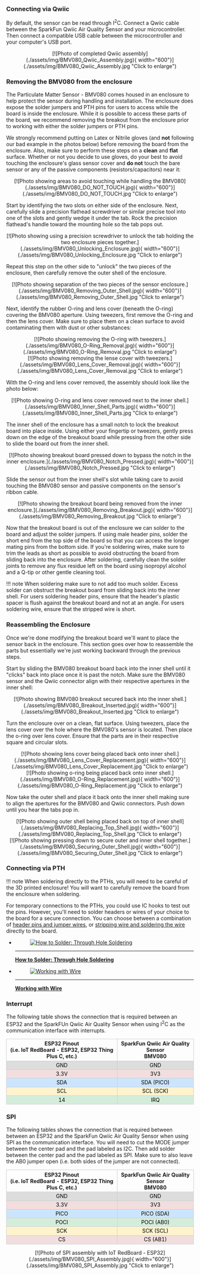 ### Connecting via Qwiic

By default, the sensor can be read through I<sup>2</sup>C. Connect a Qwiic cable between the SparkFun Qwiic Air Quality Sensor and your microcontroller. Then connect a compatible USB cable between the microcontroller and your computer's USB port.

<center>
[![Photo of completed Qwiic assembly](./assets/img/BMV080_Qwiic_Assembly.jpg){ width="600"}](./assets/img/BMV080_Qwiic_Assembly.jpg "Click to enlarge")
</center>

### Removing the BMV080 from the enclosure

The Particulate Matter Sensor - BMV080 comes housed in an enclosure to help protect the sensor during handling and installation. The enclosure does expose the solder jumpers and PTH pins for users to access while the board is inside the enclosure. While it is possible to access these parts of the board, we recommend removing the breakout from the enclosure prior to working with either the solder jumpers or PTH pins. 

We strongly recommend putting on Latex or Nitrile gloves (and **not** following our bad example in the photos below) before removing the board from the enclosure. Also, make sure to perform these steps on a **clean** and **flat** surface. Whether or not you decide to use gloves, do your best to avoid touching the enclosure's glass sensor cover and **do not** touch the bare sensor or any of the passive components (resistors/capacitors) near it:

<center>
[![Photo showing areas to avoid touching while handling the BMV080](./assets/img/BMV080_DO_NOT_TOUCH.jpg){ width="600"}](./assets/img/BMV080_DO_NOT_TOUCH.jpg "Click to enlarge")
</center>

Start by identifying the two slots on either side of the enclosure. Next, carefully slide a precision flathead screwdriver or similar precise tool into one of the slots and gently wedge it under the tab. Rock the precision flathead's handle toward the mounting hole so the tab pops out.

<center>
[![Photo showing using a precision screwdriver to unlock the tab holding the two enclosure pieces together.](./assets/img/BMV080_Unlocking_Enclosure.jpg){ width="600"}](./assets/img/BMV080_Unlocking_Enclosure.jpg "Click to enlarge")
</center>

Repeat this step on the other side to "unlock" the two pieces of the enclosure, then carefully remove the outer shell of the enclosure.

<center>
[![Photo showing separation of the two pieces of the sensor enclosure.](./assets/img/BMV080_Removing_Outer_Shell.jpg){ width="600"}](./assets/img/BMV080_Removing_Outer_Shell.jpg "Click to enlarge")
</center>


Next, identify the rubber O-ring and lens cover (beneath the O-ring) covering the BMV080 aperture. Using tweezers, first remove the O-ring and then the lens cover. Make sure to place them on a clean surface to avoid contaminating them with dust or other substances:

<center>
[![Photo showing removing the O-ring with tweezers.](./assets/img/BMV080_O-Ring_Removal.jpg){ width="600"}](./assets/img/BMV080_O-Ring_Removal.jpg "Click to enlarge")
</center>

<center>
[![Photo showing removing the lense cover with tweezers.](./assets/img/BMV080_Lens_Cover_Removal.jpg){ width="600"}](./assets/img/BMV080_Lens_Cover_Removal.jpg "Click to enlarge")
</center>

With the O-ring and lens cover removed, the assembly should look like the photo below:

<center>
[![Photo showing O-ring and lens cover removed next to the inner shell.](./assets/img/BMV080_Inner_Shell_Parts.jpg){ width="600"}](./assets/img/BMV080_Inner_Shell_Parts.jpg "Click to enlarge")
</center>

The inner shell of the enclosure has a small notch to lock the breakout board into place inside. Using either your fingertip or tweezers, gently press down on the edge of the breakout board while pressing from the other side to slide the board out from the inner shell.

<center>
[![Photo showing breakout board pressed down to bypass the notch in the inner enclosure.](./assets/img/BMV080_Notch_Pressed.jpg){ width="600"}](./assets/img/BMV080_Notch_Pressed.jpg "Click to enlarge")
</center>

Slide the sensor out from the inner shell's slot while taking care to avoid touching the BMV080 sensor and passive components on the sensor's ribbon cable. 

<center>
[![Photo showing the breakout board being removed from the inner enclosure.](./assets/img/BMV080_Removing_Breakout.jpg){ width="600"}](./assets/img/BMV080_Removing_Breakout.jpg "Click to enlarge")
</center>

Now that the breakout board is out of the enclosure we can solder to the board and adjust the solder jumpers. If using male header pins, solder the short end from the top side of the board so that you can access the longer mating pins from the bottom side. If you're soldering wires, make sure to trim the leads as short as possible to avoid obstructing the board from sliding back into the enclosure. After soldering, carefully clean the solder joints to remove any flux residue left on the board using isopropyl alcohol and a Q-tip or other gentle cleaning tool.

!!! note
    When soldering make sure to not add too much solder. Excess solder can obstruct the breakout board from sliding back into the inner shell. For users soldering header pins, ensure that the header's plastic spacer is flush against the breakout board and not at an angle. For users soldering wire, ensure that the stripped wire is short.

### Reassembling the Enclosure

Once we're done modifying the breakout board we'll want to place the sensor back in the enclosure. This section goes over how to reassemble the parts but essentially we're just working backward through the previous steps.

Start by sliding the BMV080 breakout board back into the inner shell until it "clicks" back into place once it is past the notch. Make sure the BMV080 sensor and the Qwiic connector align with their respective apertures in the inner shell:

<center>
[![Photo showing BMV080 breakout secured back into the inner shell.](./assets/img/BMV080_Breakout_Inserted.jpg){ width="600"}](./assets/img/BMV080_Breakout_Inserted.jpg "Click to enlarge")
</center>

Turn the enclosure over on a clean, flat surface. Using tweezers, place the lens cover over the hole where the BMV080's sensor is located. Then place the o-ring over lens cover. Ensure that the parts are in their respective square and circular slots.

<center>
[![Photo showing lens cover being placed back onto inner shell.](./assets/img/BMV080_Lens_Cover_Replacement.jpg){ width="600"}](./assets/img/BMV080_Lens_Cover_Replacement.jpg "Click to enlarge")
</center>

<center>
[![Photo showing o-ring being placed back onto inner shell.](./assets/img/BMV080_O-Ring_Replacement.jpg){ width="600"}](./assets/img/BMV080_O-Ring_Replacement.jpg "Click to enlarge")
</center>

Now take the outer shell and place it back onto the inner shell making sure to align the apertures for the BMV080 and Qwiic connectors. Push down until you hear the tabs pop in.

<center>
[![Photo showing outer shell being placed back on top of inner shell](./assets/img/BMV080_Replacing_Top_Shell.jpg){ width="600"}](./assets/img/BMV080_Replacing_Top_Shell.jpg "Click to enlarge")
</center>

<center>
[![Photo showing pressing down to secure outer and inner shell together.](./assets/img/BMV080_Securing_Outer_Shell.jpg){ width="600"}](./assets/img/BMV080_Securing_Outer_Shell.jpg "Click to enlarge")
</center>



### Connecting via PTH

!!! note
    When soldering directly to the PTHs, you will need to be careful of the 3D printed enclosure! You will want to carefully remove the board from the enclosure when soldering.

For temporary connections to the PTHs, you could use IC hooks to test out the pins. However, you'll need to solder headers or wires of your choice to the board for a secure connection. You can choose between a combination of [header pins and jumper wires](https://learn.sparkfun.com/tutorials/how-to-solder-through-hole-soldering/all), or [stripping wire and soldering the wire](https://learn.sparkfun.com/tutorials/working-with-wire/all) directly to the board.

<div class="grid cards col-2" markdown>

-   <a href="https://learn.sparkfun.com/tutorials/how-to-solder-through-hole-soldering/all">
      <figure markdown>
        <img src="https://cdn.sparkfun.com/assets/learn_tutorials/5/Soldering_Action-01.jpg"style="width:264px; height:148px; object-fit:contain;" alt="How to Solder: Through Hole Soldering">
      </figure>
    </a>

    ---

    <a href="https://learn.sparkfun.com/tutorials/how-to-solder-through-hole-soldering/all">
      <b>How to Solder: Through Hole Soldering</b>
    </a>
<!-- ----------WHITE SPACE BETWEEN GRID CARDS---------- -->

-   <a href="https://learn.sparkfun.com/tutorials/working-with-wire/all">
      <figure markdown>
        <img src="https://cdn.sparkfun.com/assets/0/5/0/0/f/5138de3cce395fbb1b000002.JPG" style="width:264px; height:148px; object-fit:contain;" alt="Working with Wire">
      </figure>
    </a>

    ---

    <a href="https://learn.sparkfun.com/tutorials/working-with-wire/all">
      <b>Working with Wire</b>
    </a>
<!-- ----------WHITE SPACE BETWEEN GRID CARDS---------- -->
</div>



### Interrupt

The following table shows the connection that is required between an ESP32 and the SparkFUn Qwiic Air Quality Sensor when using I<sup>2</sup>C as the communication interface with interrupts.

<div style="text-align: center;">
    <table>
        <tr>
            <th style="text-align: center; border: solid 1px #cccccc;">ESP32 Pinout<br />(i.e. IoT RedBoard - ESP32, ESP32 Thing Plus C, etc.)
            </th>
            <th style="text-align: center; border: solid 1px #cccccc;">SparkFun Qwiic Air Quality Sensor<br />BMV080
            </th>
        </tr>
        <tr>
            <td style="text-align: center; border: solid 1px #cccccc;" bgcolor="#DDDDDD"><font color="#000000">GND</font>
            </td>
            <td style="text-align: center; border: solid 1px #cccccc;" bgcolor="#DDDDDD"><font color="#000000">GND</font>
            </td>
        </tr>
        <tr>
            <td style="text-align: center; border: solid 1px #cccccc;" bgcolor="#f2dede"><font color="#000000">3.3V</font>
            </td>
            <td style="text-align: center; border: solid 1px #cccccc;" bgcolor="#f2dede"><font color="#000000">3V3</font>
            </td>
        </tr>
        <tr>        
            <td style="text-align: center; border: solid 1px #cccccc;" bgcolor="#cce5ff"><font color="#000000">SDA</font>
            </td>
            <td style="text-align: center; border: solid 1px #cccccc;" bgcolor="#cce5ff"><font color="#000000">SDA (PICO)</font>
            </td>
        </tr>
        <tr>
            <td style="text-align: center; border: solid 1px #cccccc;" bgcolor="#fff3cd"><font color="#000000">SCL</font>
            <td style="text-align: center; border: solid 1px #cccccc;" bgcolor="#fff3cd"><font color="#000000">SCL (SCK)</font>
            </td>
        </tr>
        <tr>
            <td style="text-align: center; border: solid 1px #cccccc;" bgcolor="#d4edda"><font color="#000000">14</font>
            </td>
            <td style="text-align: center; border: solid 1px #cccccc;" bgcolor="#d4edda"><font color="#000000">IRQ</font>
            </td>
        </tr>
    </table>
</div>



### SPI

The following tables shows the connection that is required between between an ESP32 and the SparkFun Qwiic Air Quality Sensor when using SPI as the communication interface. You will need to cut the MODE jumper between the center pad and the pad labeled as I2C. Then add solder between the center pad and the pad labeled as SPI. Make sure to also leave the AB0 jumper open (i.e. both sides of the jumper are not connected).

<div style="text-align: center;">
    <table>
        <tr>
            <th style="text-align: center; border: solid 1px #cccccc;">ESP32 Pinout<br />(i.e. IoT RedBoard - ESP32, ESP32 Thing Plus C, etc.)
            </th>
            <th style="text-align: center; border: solid 1px #cccccc;">SparkFun Qwiic Air Quality Sensor<br />BMV080
            </th>
        </tr>
        <tr>
            <td style="text-align: center; border: solid 1px #cccccc;" bgcolor="#DDDDDD"><font color="#000000">GND</font>
            </td>
            <td style="text-align: center; border: solid 1px #cccccc;" bgcolor="#DDDDDD"><font color="#000000">GND</font>
            </td>
        </tr>
        <tr>
            <td style="text-align: center; border: solid 1px #cccccc;" bgcolor="#f2dede"><font color="#000000">3.3V</font>
            </td>
            <td style="text-align: center; border: solid 1px #cccccc;" bgcolor="#f2dede"><font color="#000000">3V3</font>
            </td>
        </tr>
        <tr>        
            <td style="text-align: center; border: solid 1px #cccccc;" bgcolor="#cce5ff"><font color="#000000">PICO</font>
            </td>
            <td style="text-align: center; border: solid 1px #cccccc;" bgcolor="#cce5ff"><font color="#000000">PICO (SDA)</font>
            </td>
        </tr>
        <tr>
            <td style="text-align: center; border: solid 1px #cccccc;" bgcolor="#d4edda"><font color="#000000">POCI</font>
            </td>
            <td style="text-align: center; border: solid 1px #cccccc;" bgcolor="#d4edda"><font color="#000000">POCI (AB0)</font>
            </td>
        </tr>
        <tr>
            <td style="text-align: center; border: solid 1px #cccccc;" bgcolor="#fff3cd"><font color="#000000">SCK</font>
            <td style="text-align: center; border: solid 1px #cccccc;" bgcolor="#fff3cd"><font color="#000000">SCK (SCL)</font>
            </td>
        </tr>
        <tr>
            <td style="text-align: center; border: solid 1px #cccccc;" bgcolor="#f2dede"><font color="#000000">CS</font>
            </td>
            <td style="text-align: center; border: solid 1px #cccccc;" bgcolor="#f2dede"><font color="#000000">CS (AB1)</font>
            </td>
        </tr>
    </table>
</div>

<center>
[![Photo of SPI assembly with IoT RedBoard - ESP32](./assets/img/BMV080_SPI_Assembly.jpg){ width="600"}](./assets/img/BMV080_SPI_Assembly.jpg "Click to enlarge")
</center>
